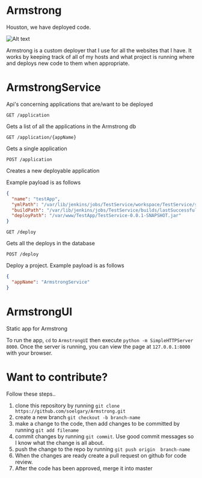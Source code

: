 Armstrong
=========

Houston, we have deployed code.

![Alt text](http://www.kidport.com/reflib/science/moonlanding/Images/MoonLanding.jpg )

Armstrong is a custom deployer that I use for all the websites that I have. It works by keeping track of all of my hosts and what project is running where and deploys new code to them when appropriate.

ArmstrongService
===============

Api's concerning applications that are/want to be deployed

```GET /application```

Gets a list of all the applications in the Armstrong db

```GET /application/{appName}```

Gets a single application

```POST /application```

Creates a new deployable application

Example payload is as follows
```json
{
  "name": "testApp",
  "ymlPath": "/var/lib/jenkins/jobs/TestService/workspace/TestService/service.yml",
  "buildPath": "/var/lib/jenkins/jobs/TestService/builds/lastSuccessfulBuild/com.gsoeller.testapp$TestService/archive/com.gsoeller.testapp/TestService/0.0.1-SNAPSHOT/TestService-0.0.1-SNAPSHOT.jar",
  "deployPath": "/var/www/TestApp/TestService-0.0.1-SNAPSHOT.jar"
}
```

```GET /deploy```

Gets all the deploys in the database

```POST /deploy```

Deploy a project. Example payload is as follows
```json
{
  "appName": "ArmstrongService"
}
```

ArmstrongUI
===========

Static app for Armstrong

To run the app, ```cd``` to ```ArmstrongUI``` then execute ```python -m SimpleHTTPServer 8000```. Once the server is running, you can view the page at ```127.0.0.1:8000``` with your browser.


Want to contribute?
===================

Follow these steps..

1. clone this repository by running ```git clone https://github.com/soelgary/Armstrong.git```
2. create a new branch ```git checkout -b branch-name```
3. make a change to the code, then add changes to be committed by running ```git add filename```
4. commit changes by running ```git commit```. Use good commit messages so I know what the change is all about.
5. push the change to the repo by running ```git push origin  branch-name```
6. When the changes are ready create a pull request on github for code review.
7. After the code has been approved, merge it into master
